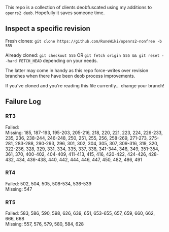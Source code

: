 This repo is a collection of clients deobfuscated using my additions to `openrs2 deob`. Hopefully it saves someone time.

## Inspect a specific revision

Fresh clones: `git clone https://github.com/RuneWiki/openrs2-nonfree -b 555`

Already cloned: `git checkout 555` OR `git fetch origin 555 && git reset --hard FETCH_HEAD` depending on your needs.

The latter may come in handy as this repo force-writes over revision branches when there have been deob process improvements.

If you've cloned and you're reading this file currently... change your branch!

## Failure Log

### RT3

Failed:  
Missing: 185, 187-193, 195-203, 205-216, 218, 220, 221, 223, 224, 226-233, 235, 236, 238-244, 246-248, 250, 251, 255, 256, 258-269, 271-273, 275-281, 283-288, 290-293, 296, 301, 302, 304, 305, 307, 309-316, 319, 320, 322-236, 328, 329, 331, 334, 335, 337, 338, 341-344, 348, 349, 351-354, 361, 370, 400-402, 404-409, 411-413, 415, 416, 420-422, 424-426, 428-432, 434, 436-438, 440, 442, 444, 446, 447, 450, 482, 486, 491

### RT4

Failed: 502, 504, 505, 508-534, 536-539  
Missing: 547

### RT5

Failed: 583, 586, 590, 598, 626, 639, 651, 653-655, 657, 659, 660, 662, 666, 668  
Missing: 557, 576, 579, 580, 584, 628
